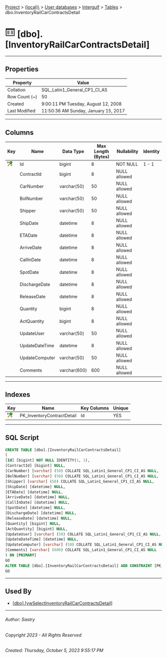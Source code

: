 #### 

[Project](../../../../index.md) > [(local)\\](../../../index.md) > [User databases](../../index.md) > [Intergulf](../index.md) > [Tables](Tables.md) > dbo.InventoryRailCarContractsDetail

# ![Tables](../../../../Images/Table32.png) [dbo].[InventoryRailCarContractsDetail]

---

## <a name="#properties"></a>Properties

| Property | Value |
|---|---|
| Collation | SQL_Latin1_General_CP1_CI_AS |
| Row Count (~) | 50 |
| Created | 9:00:11 PM Tuesday, August 12, 2008 |
| Last Modified | 11:50:36 AM Sunday, January 15, 2017 |


---

## <a name="#columns"></a>Columns

| Key | Name | Data Type | Max Length (Bytes) | Nullability | Identity |
|---|---|---|---|---|---|
| [![Cluster Primary Key PK_InventoryContractDetail: Id](../../../../Images/pkcluster.png)](#indexes) | Id | bigint | 8 | NOT NULL | 1 - 1 |
|  | ContractId | bigint | 8 | NULL allowed |  |
|  | CarNumber | varchar(50) | 50 | NULL allowed |  |
|  | BolNumber | varchar(50) | 50 | NULL allowed |  |
|  | Shipper | varchar(50) | 50 | NULL allowed |  |
|  | ShipDate | datetime | 8 | NULL allowed |  |
|  | ETADate | datetime | 8 | NULL allowed |  |
|  | ArriveDate | datetime | 8 | NULL allowed |  |
|  | CallInDate | datetime | 8 | NULL allowed |  |
|  | SpotDate | datetime | 8 | NULL allowed |  |
|  | DischargeDate | datetime | 8 | NULL allowed |  |
|  | ReleaseDate | datetime | 8 | NULL allowed |  |
|  | Quantity | bigint | 8 | NULL allowed |  |
|  | ActQuantity | bigint | 8 | NULL allowed |  |
|  | UpdateUser | varchar(50) | 50 | NULL allowed |  |
|  | UpdateDateTime | datetime | 8 | NULL allowed |  |
|  | UpdateComputer | varchar(50) | 50 | NULL allowed |  |
|  | Comments | varchar(600) | 600 | NULL allowed |  |


---

## <a name="#indexes"></a>Indexes

| Key | Name | Key Columns | Unique |
|---|---|---|---|
| [![Cluster Primary Key PK_InventoryContractDetail: Id](../../../../Images/pkcluster.png)](#indexes) | PK_InventoryContractDetail | Id | YES |


---

## <a name="#sqlscript"></a>SQL Script

```sql
CREATE TABLE [dbo].[InventoryRailCarContractsDetail]
(
[Id] [bigint] NOT NULL IDENTITY(1, 1),
[ContractId] [bigint] NULL,
[CarNumber] [varchar] (50) COLLATE SQL_Latin1_General_CP1_CI_AS NULL,
[BolNumber] [varchar] (50) COLLATE SQL_Latin1_General_CP1_CI_AS NULL,
[Shipper] [varchar] (50) COLLATE SQL_Latin1_General_CP1_CI_AS NULL,
[ShipDate] [datetime] NULL,
[ETADate] [datetime] NULL,
[ArriveDate] [datetime] NULL,
[CallInDate] [datetime] NULL,
[SpotDate] [datetime] NULL,
[DischargeDate] [datetime] NULL,
[ReleaseDate] [datetime] NULL,
[Quantity] [bigint] NULL,
[ActQuantity] [bigint] NULL,
[UpdateUser] [varchar] (50) COLLATE SQL_Latin1_General_CP1_CI_AS NULL,
[UpdateDateTime] [datetime] NULL,
[UpdateComputer] [varchar] (50) COLLATE SQL_Latin1_General_CP1_CI_AS NULL,
[Comments] [varchar] (600) COLLATE SQL_Latin1_General_CP1_CI_AS NULL
) ON [PRIMARY]
GO
ALTER TABLE [dbo].[InventoryRailCarContractsDetail] ADD CONSTRAINT [PK_InventoryContractDetail] PRIMARY KEY CLUSTERED ([Id]) ON [PRIMARY]
GO

```


---

## <a name="#usedby"></a>Used By

* [[dbo].[vwSelectInventoryRailCarContractsDetail]](../Views/dbo_vwSelectInventoryRailCarContractsDetail.md)


---

###### Author:  Sastry

###### Copyright 2023 - All Rights Reserved

###### Created: Thursday, October 5, 2023 9:55:17 PM

